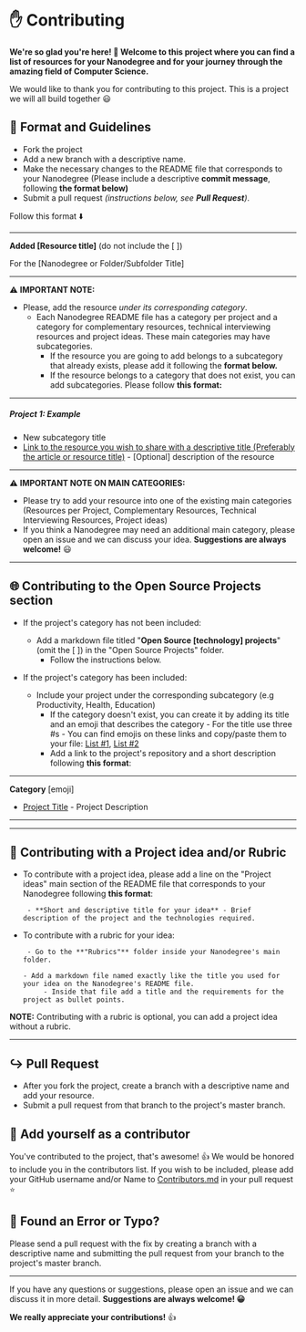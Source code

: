 # ✋ Contributing 

**We're so glad you're here! 🎉 Welcome to this project where you can find a list of resources for your Nanodegree and for your journey through the amazing field of Computer Science.** 

We would like to thank you for contributing to this project. This is a project we will all build together 😃

## 📑 Format and Guidelines

- Fork the project
- Add a new branch with a descriptive name.
- Make the necessary changes to the README file that corresponds to your Nanodegree (Please include a descriptive **commit message**, following **the format below)**
- Submit a pull request  *(instructions below, see **Pull Request**)*.

Follow this format ⬇️

----

**Added [Resource title]** (do not include the [ ])

 For the [Nanodegree or Folder/Subfolder Title]

-----

⚠️ **IMPORTANT NOTE:**

- Please, add the resource *under its corresponding category*.
    - Each Nanodegree README file has a category per project and a category for complementary resources, technical interviewing resources and project ideas. These main categories may have subcategories.
        - If the resource you are going to add belongs to a subcategory that already exists, please add it following the **format below.**
      - If the resource belongs to a category that does not exist, you can add subcategories. Please follow **this format:**
       
---

##### **Project 1: Example**
       
  - New subcategory title
   - [Link to the resource you wish to share with a descriptive title  (Preferably the article or resource title)](#) - [Optional] description of the resource


-----

⚠️ **IMPORTANT NOTE ON MAIN CATEGORIES:**

   - Please try to add your resource into one of the existing main categories (Resources per Project, Complementary Resources, Technical Interviewing Resources, Project ideas)
   - If you think a Nanodegree may need an additional main category, please open an issue and we can discuss your idea. **Suggestions are always welcome!** 😃  

----

## 🌐 Contributing to the Open Source Projects section

- If the project's category has not been included:
  - Add a markdown file titled "**Open Source [technology] projects**" (omit the [ ]) in the "Open Source Projects" folder.
    - Follow the instructions below.

- If the project's category has been included:
     - Include your project under the corresponding subcategory (e.g Productivity, Health, Education)
        - If the category doesn't exist, you can create it by adding its title and an emoji that describes the category
              - For the title use three #s
              - You can find emojis on these links and copy/paste them to your file: [List #1](https://gist.github.com/TefiC/a149d24723487487f056c9df356bd263), [List #2](https://gist.github.com/TefiC/8b76740844b0dea73032236a27db0bc6)
        - Add a link to the project's repository and a short description following **this format**:

-----

**Category** [emoji]

- [Project Title]() - Project Description
                   
--------


----

## 🔧 Contributing with a Project idea and/or Rubric

- To contribute with a project idea, please add a line on the "Project ideas" main section of the README file that corresponds to your Nanodegree following **this format**:

       - **Short and descriptive title for your idea** - Brief description of the project and the technologies required.

- To contribute with a rubric for your idea:

       - Go to the **"Rubrics"** folder inside your Nanodegree's main folder.

      - Add a markdown file named exactly like the title you used for your idea on the Nanodegree's README file. 
           - Inside that file add a title and the requirements for the project as bullet points.


**NOTE:** Contributing with a rubric is optional, you can add a project idea without a rubric.

----


## ↪️  Pull Request

- After you fork the project, create a branch with a descriptive name and add your resource.
-  Submit a pull request from that branch to the project's master branch.


## 🙌 Add yourself as a contributor

You've contributed to the project, that's awesome! 👍 We would be honored to include you in the contributors list. If you wish to be included, please add your GitHub username and/or Name to [Contributors.md](Contributors.md) in your pull request ⭐️

## 👀 Found an Error or Typo?

 Please send a pull request with the fix by creating a branch with a descriptive name and submitting the pull request from your branch to the project's master branch.

----

If you have any questions or suggestions, please open  an issue and we can discuss it in more detail. **Suggestions are always welcome! 😀**

**We really appreciate your contributions!** 👍 